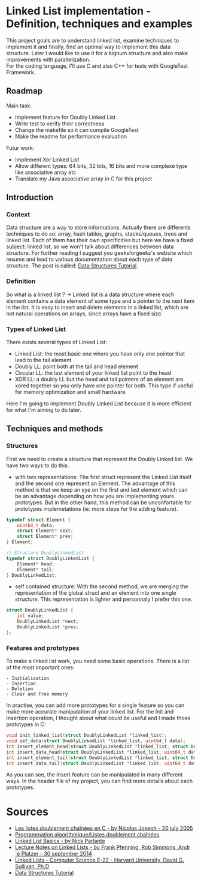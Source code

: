 # Linked List implementation - Definition, techniques and examples

This project goals are to understand linked list, examine techniques to implement it and finally, find an optimal way to implement this data structure. Later I would like to use it for a bignum structure and also make improvements with parallelization. <br/>
For the coding language, I'll use C and also C++ for tests with GoogleTest Framework.

## Roadmap

Main task:
- Implement feature for Doubly Linked List
- Write test to verify their correctness
- Change the makefile so it can compile GoogleTest
- Make the readme for performance evaluation

Futur work:
- Implement Xor Linked List
- Allow different types: 64 bits, 32 bits, 16 bits and more complexe type like associative array etc
- Translate my Java associative array in C for this project


## Introduction

### Context

Data structure are a way to store informations. Actually there are differents techniques to do so: array, hash tables, graphs, stacks/queues, trees and linked list. Each of them has their own specificities but here we have a fixed subject: linked list, so we won't talk about differences between data structure. 
For further reading I suggest you geeksforgeeks's website which resume and lead to various documentation about each type of data structure.
The post is called: [Data Structures Tutorial](https://www.geeksforgeeks.org/data-structures/).

### Definition 

So what is a linked list ?
-> Linked list is a data structure where each element contains a data element of some type and a pointer to the next item in the list. It is easy to insert and delete elements in a linked list, which are not natural operations on arrays, since arrays have a fixed size. 


### Types of Linked List

There exists several types of Linked List:
- Linked List: the most basic one where you have only one pointer that lead to the tail element
- Doubly LL: point both at the tail and head element 
- Circular LL: the last element of your linked list point to the head
- XOR LL:  a doubly LL but the head and tail pointers of an element are xored together so you only have one pointer for both. This type if useful for memory optimization and small hardware

Here I'm going to implement Doubly Linked List because it is more efficient for what I'm aiming to do later.

## Techniques and methods

### Structures

First we need to create a structure that represent the Doubly Linked list. We have two ways to do this.

- with two representations:
The first struct represent the Linked List itself and the second one represent an Element. The advantage of this method is that we keep an eye on the first and last element which can be an advantage depending on how you are implementing yours prototypes. But in the other hand, this method can be unconfortable for prototypes implemetations (ie: more steps for the adding feature).
```c
typedef struct Element {
    uint64_t data;
    struct Element* next;
    struct Element* prev;
} Element;

// Structure DoublyLinkedList
typedef struct DoublyLinkedList {
    Element* head;
    Element* tail;
} DoublyLinkedList;
```

- self contained structure:
With the second method, we are merging the representation of the global struct and an element into one single structure. This representation is lighter and personnaly I prefer this one.  
```c
struct DoublyLinkedList {
    int value;
    DoublyLinkedList *next;
    DoublyLinkedList *prev;
};
```

### Features and prototypes

To make a linked list work, you need some basic operations. There is a list of the most important ones:
```
- Initialization
- Insertion
- Deletion
- Clear and Free memory
```

In practise, you can add more prototypes for a single feature so you can make more accurate manipulation of your linked list. For the Init and Insertion operation, I thought about what could be useful and I made those prototypes in C:
```c
void init_linked_list(struct DoublyLinkedList *linked_list);
void set_data(struct DoublyLinkedList *linked_list, uint64_t data);
int insert_element_head(struct DoublyLinkedList *linked_list, struct DoublyLinkedList *element);
int insert_data_head(struct DoublyLinkedList *linked_list, uint64_t data);
int insert_element_tail(struct DoublyLinkedList *linked_list, struct DoublyLinkedList *element);
int insert_data_tail(struct DoublyLinkedList *linked_list, uint64_t data);
```
As you can see, the Insert feature can be manipulated in many different ways.
In the header file of my project, you can find more details about each prototypes.





# Sources
- [Les listes doublement chaînées en C - by Nicolas Joseph - 20 july 2005](https://nicolasj.developpez.com/articles/listedouble/#LIII-C)
- [Programmation algorithmique/Listes doublement chaînées](https://fr.wikibooks.org/wiki/Programmation_algorithmique/Listes_doublement_cha%C3%AEn%C3%A9es)
- [Linked List Basics - by Nick Parlante](http://cslibrary.stanford.edu/103/LinkedListBasics.pdf)
- [Lecture Notes on Linked Lists - by Frank Pfenning, Rob Simmons, Andr´e Platzer - 30 september 2014](https://www.cs.cmu.edu/~rjsimmon/15122-f14/lec/11-linkedlist.pdf)
- [Linked Lists - Computer Science E-22 - Harvard University, David G. Sullivan, Ph.D](https://cscie22.sites.fas.harvard.edu/files/lectures/04_linked_lists.pdf)
- [Data Structures Tutorial](https://www.geeksforgeeks.org/data-structures/)